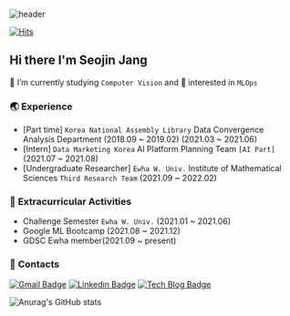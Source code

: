 ![header](https://capsule-render.vercel.app/api?type=waving&color=007fff&height=220&text=🌊%20seo0ojin%20🐋&fontSize=53&animation=fadeIn)

[![Hits](https://hits.seeyoufarm.com/api/count/incr/badge.svg?url=https%3A%2F%2Fgithub.com%2FSEOJIN-Lab&count_bg=%236797E7&title_bg=%23555555&icon=&icon_color=%23E7E7E7&title=hits&edge_flat=false)](https://hits.seeyoufarm.com)
## Hi there I'm Seojin Jang

👾 I’m currently studying ```Computer Vision``` and 🔎 interested in ```MLOps``` 
### 🌏 **Experience**  
- [Part time] ```Korea National Assembly Library``` Data Convergence Analysis Department (2018.09 ~ 2019.02) (2021.03 ~ 2021.06)
- [Intern] ```Data Marketing Korea``` AI Platform Planning Team ```[AI Part]``` (2021.07 ~ 2021.08)
- [Undergraduate Researcher] ```Ewha W. Univ.``` Institute of Mathematical Sciences ```Third Research Team``` (2021.09 ~ 2022.02)

### 🔭 **Extracurricular Activities**
- Challenge Semester ```Ewha W. Univ.``` (2021.01 ~ 2021.06)
- Google ML Bootcamp (2021.08 ~ 2021.12)
- GDSC Ewha member(2021.09 ~ present)

### 📩 **Contacts**
  [![Gmail Badge](https://img.shields.io/badge/Gmail-EA4335?style=flat-square&logo=Gmail&logoColor=white&link=mailto:jsj131012@gmail.com)](mailto:jsj131012@gmail.com)
    [![Linkedin Badge](https://img.shields.io/badge/-LinkedIn-0A66C2?style=flat-square&logo=Linkedin&logoColor=white&link=https://www.linkedin.com/in/seojin-jang-931203222/)](https://www.linkedin.com/in/seojin-jang-931203222/)
    [![Tech Blog Badge](http://img.shields.io/badge/-Tech%20blog-00d6ae?style=flat-square&logo=github&link=https://velog.io/@seo0ojin)](https://velog.io/@seo0ojin)
  
![Anurag's GitHub stats](https://github-readme-stats.vercel.app/api?username=SEOJIN-Lab&show_icons=true&theme=default)

<!--
**SEOJIN-Lab/SEOJIN-Lab** is a ✨ _special_ ✨ repository because its `README.md` (this file) appears on your GitHub profile.

Here are some ideas to get you started:

- 🔭 I’m currently working on ...
- 🌱 I’m currently learning ...
- 👯 I’m looking to collaborate on ...
- 🤔 I’m looking for help with ...
- 💬 Ask me about ...
- 📫 How to reach me: ...
- 😄 Pronouns: ...
- ⚡ Fun fact: ...
-->
